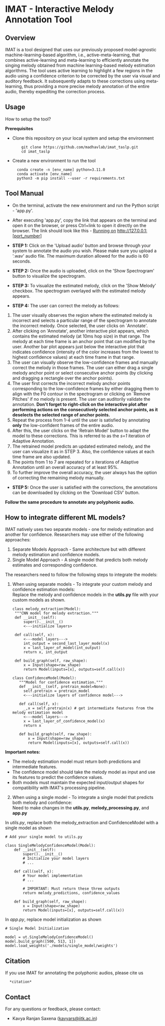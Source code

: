 # IMAT - Interactive Melody Annotation Tool

## Overview
IMAT is a tool designed that uses our previously proposed model-agnostic machine-learning-based algorithm, i.e., active-meta-learning, that combines active-learning and meta-learning to efficiently annotate the singing melody obtained from machine learning-based melody estimation algorithms. The tool uses active learning to highlight a few regions in the audio using a confidence criterion to be corrected by the user via visual and auditory feedback. It subsequently adapts to these corrections using meta-learning, thus providing a more precise melody annotation of the entire audio, thereby expediting the correction process.

## Usage
How to setup the tool?

**Prerequisites**
- Clone this repository on your local system and setup the environment
  ```
      git clone https://github.com/madhavlab/imat_taslp.git
      cd imat_taslp
  ```
- Create a new environment to run the tool
  ```
    conda create -n [env_name] python=3.11.0
    conda activate [env_name]
    python3 -m pip install --user -r requirements.txt
  ```

## Tool Manual
- On the terminal, activate the new environment and run the Python script - 'app.py'.
- After executing 'app.py', copy the link that appears on the terminal and open it on the browser, or press Ctrl+link to open it directly on the browser. The link should look like this - <ins>Running on</ins> http://127.0.0.1:[port_number]
  
- **STEP 1:** Click on the 'Upload audio' button and browse through your system to annotate the audio you wish. Please make sure you upload a '.wav' audio file. The maximum duration allowed for the audio is 60 seconds.
- **STEP 2:** Once the audio is uploaded, click on the 'Show Spectrogram' button to visualize the spectrogram.
- **STEP 3:** To visualize the estimated melody, click on the 'Show Melody' checkbox. The spectrogram overlayed with the estimated melody appears.
- **STEP 4:** The user can correct the melody as follows:
1. The user visually observes the region where the estimated melody is incorrect and selects a particular range of the spectrogram to annotate the incorrect melody. Once selected, the user clicks on `Annotate'.
2. After clicking on 'Annotate', another interactive plot appears, which contains the estimated melody (at 10ms hop size) in that range. The melody at each time frame is an anchor point that can modified by the user. Another bar plot appears just below the interactive plot that indicates confidence (intensity of the color increases from the lowest to highest confidence values) at each time frame in that range.
3. The user can visually observe the low-confidence frames and manually correct the melody in those frames. The user can either drag a single melody anchor point or select consecutive anchor points (by clicking and dragging a rectangle over the anchor points).
4. The user first corrects the incorrect melody anchor points corresponding to the low-confidence frames by either dragging them to align with the F0 contour in the spectrogram or clicking on `Remove Pitches' if no melody is present. The user can auditorily validate the annotation. **Don't forget to right-click on the interactive plot after performing actions on the consecutively selected anchor points, as it deselects the selected range of anchor points.**
5. Repeat the process from 1-4 until the user is satisfied by annotating **only** the low-confident frames of the entire audio.
6. After this, the user clicks on the 'Retrain Model' button to adapt the model to these corrections. This is referred to as the *s=1* iteration of Adaptive Annotation.
7. The retrained model predicts an updated estimated melody, and the user can visualize it as in STEP 3. Also, the confidence values at each time frame are also updated.
9. The points from 1 to 7 are repeated for *s* iterations of Adaptive Annotation until an overall accuracy of at least 95%.
10. To further improve the overall accuracy, the user always has the option of correcting the remaining melody manually.
- **STEP 5:** Once the user is satisfied with the corrections, the annotations can be downloaded by clicking on the 'Download CSV' button.

**Follow the same procedure to annotate any polyphonic audio.**


## How to integrate different ML models?
IMAT natively uses two separate models - one for melody estimation and another for confidence. Researchers may use either of the following approaches:
1. Separate Models Approach - Same architecture but with different melody estimation and confidence models. 
2. Single Model Approach - A single model that predicts both melody estimates and corresponding confidence. 

The researchers need to follow the following steps to integrate the models:

1. When using separate models - To integrate your custom melody and confidence estimation models:<br>
   Replace the melody and confidence models in the **utils.py** file with your custom models as shown. 

   ```
   class melody_extraction(Model):
    """CNN model for melody extraction."""
    def __init__(self):
        super().__init__()
        <---initialize layers>

    def call(self, x):
        <---model layers--->
        int_output = second_last_layer_model(x)
        x = last_layer_of_model(int_output)
        return x, int_output

    def build_graph(self, raw_shape):
        x = Input(shape=raw_shape)
        return Model(inputs=[x], outputs=self.call(x))

   class ConfidenceModel(Model):
      """Model for confidence estimation."""
      def __init__(self, pretrain_model=None):
        self.pretrain = pretrain_model
        <---initialize layers of confidence model--->

      def call(self, x):
        _,x = self.pretrain(x) # get intermediate features from the melody estimation model
        <---model layers--->
        x = last_layer_of_confidence_model(x)
        return x

      def build_graph(self, raw_shape):
          x = Input(shape=raw_shape)
          return Model(inputs=[x], outputs=self.call(x))

   ```  
**Important notes:**
- The melody estimation model must return both predictions and intermediate features.
- The confidence model should take the melody model as input and use its features to predict the confidence values.
- Both models must maintain the expected input/output shapes for compatibility with IMAT's processing pipeline.

2. When using a single model - To integrate a single model that predicts both melody and confidence:<br>
Need to make changes in the **utils.py**, **melody_processing.py**, and **app.py**    

In *utils.py*, replace both the melody_extraction and ConfidenceModel with a single model as shown

```
# Add your single model to utils.py

class SingleMelodyConfidenceModel(Model):
    def __init__(self):
        super().__init__()
        # Initialize your model layers
        # ...
        
    def call(self, x):
        # Your model implementation
        # ...
        
        # IMPORTANT: Must return these three outputs
        return melody_predictions, confidence_values
        
    def build_graph(self, raw_shape):
        x = Input(shape=raw_shape)
        return Model(inputs=[x], outputs=self.call(x))
```

In *app.py*, replace model initialization as shown

```
# Single Model Initialization

model = ut.SingleMelodyConfidenceModel()
model.build_graph([500, 513, 1])
model.load_weights('./models/single_model/weights')
```

## Citation
If you use IMAT for annotating the polyphonic audios, please cite us
```
  *citation*
```

## Contact
For any questions or feedback, please contact:
- Kavya Ranjan Saxena (kavyars@iitk.ac.in)

